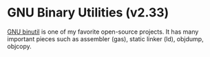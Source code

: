# GNU Binary Utilities (v2.33)

[GNU binutil](https://sourceware.org/binutils/docs-2.33.1/) is one of my favorite open-source projects.
It has many important pieces such as assembler (gas), static linker (ld), objdump, objcopy.
